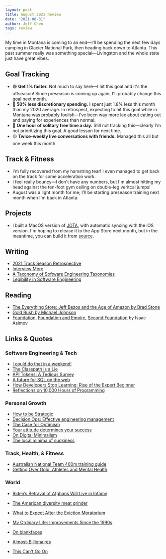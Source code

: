```yaml
---
layout: post
title: August 2021 Review
date: "2021-08-31"
author: Jeff Chen
tags: review
---
```


My time in Montana is coming to an end—I'll be spending the next few days camping in Glacier National Park, then heading back down to Atlanta. This past summer really was something special—Livingston and the whole state just have great vibes.

## Goal Tracking

- 🟢 **Get 1% faster.** Not much to say here—I hit this goal and it's the offseason! Since preseason is coming up again, I'll probably change this goal next month.
- 🔴 **50% less discretionary spending.** I spent just 1.8% less this month than my 2020 average. In retrospect, expecting to hit this goal while in Montana was probably foolish—I've been way more lax about eating out and paying for experiences than normal.
- 🔴 **One hour of solitary free time a day.** Still not tracking this—clearly I'm not prioritizing this goal. A good lesson for next time.
- 🟡 **Twice-weekly live conversations with friends.** Managed this all but one week this month.

<!-- excerpt -->

## Track & Fitness

- I'm fully recovered from my hamstring tear! I even managed to get back on the track for some acceleration work.
- I feel really bouncy—I don't have any numbers, but I'm almost hitting my head against the ten-foot gym ceiling on double-leg veritcal jumps!
- August was a light month for me; I'll be starting preseason training next month when I'm back in Atlanta.

## Projects

- I built a MacOS version of [JOTA](https://apps.apple.com/us/app/jota-easy-2fa/id1478072187), with automatic syncing with the iOS version. I'm hoping to release it to the App Store next month, but in the meantime, you can build it from [source](https://github.com/jchen1/jota).

## Writing

- [2021 Track Season Retrospective](https://jeffchen.dev/posts/2021-Track-Season-Retrospective/)
- [Interview More](https://jeffchen.dev/posts/Interview-More/)
- [A Taxonomy of Software Engineering Taxonomies](https://jeffchen.dev/posts/A-Taxonomy-of-Software-Engineering-Taxonomies/)
- [Legibility in Software Engineering](https://jeffchen.dev/posts/Legibility-in-Software-Engineering/)

## Reading

- [The Everything Store: Jeff Bezos and the Age of Amazon by Brad Stone](https://www.goodreads.com/book/show/54388921-the-everything-store)
- [Gold Rush by Michael Johnson](https://www.goodreads.com/book/show/21372834-gold-rush)
- [Foundation](https://www.goodreads.com/book/show/55713987-foundation), [Foundation and Empire](https://www.goodreads.com/book/show/29581.Foundation_and_Empire), [Second Foundation](https://www.goodreads.com/book/show/55714026-second-foundation) by Isaac Asimov

## Links & Quotes

### Software Engineering & Tech

- [I could do that in a weekend!](https://danluu.com/sounds-easy/)
- [The Classpath is a Lie](https://lambdaisland.com/blog/2021-08-25-classpath-is-a-lie)
- [API Tokens: A Tedious Survey](https://fly.io/blog/api-tokens-a-tedious-survey/)
- [A future for SQL on the web](https://jlongster.com/future-sql-web)
- [How Developers Stop Learning: Rise of the Expert Beginner](https://daedtech.com/how-developers-stop-learning-rise-of-the-expert-beginner/)
- [Reflections on 10,000 Hours of Programming](https://matt-rickard.com/reflections-on-10-000-hours-of-programming/)

### Personal Growth

- [How to be Strategic](https://medium.com/the-year-of-the-looking-glass/how-to-be-strategic-f6630a44f86b)
- [Decision Ops: Effective engineering management](https://decisionops.substack.com/p/decisionops)
- [The Case for Optimism](https://www.warpnews.org/premium-content/kevin-kelly-the-case-for-optimism/)
- [Your attitude determines your success ](https://muratbuffalo.blogspot.com/2021/03/your-attitude-determines-your-success.html?m=1)
- [On Digital Minimalism](https://www.calnewport.com/blog/2016/12/18/on-digital-minimalism/)
- [The local minima of suckiness](https://veekaybee.github.io/2021/08/05/local-minima-of-suckiness/)

### Track, Health, & Fitness

- [Australian National Team 400m training guide](https://static1.squarespace.com/static/5cb41affb7c92c986b36d794/t/5dce14706b9fad0ba80cd1b8/1573786764381/400m+Factsheet.pdf)
- [Getting Over Gold: Athletes and Mental Health](https://davidepstein.com/getting-over-gold-athletes-and-mental-health-2/)

### World

- [Biden’s Betrayal of Afghans Will Live in Infamy](https://www.theatlantic.com/ideas/archive/2021/08/bidens-betrayal-of-afghans-will-live-in-infamy/619764/)

- [The American diversity meat grinder](https://www.thepullrequest.com/p/the-american-diversity-meat-grinder)

- [What to Expect After the Eviction Moratorium](https://www.strongtowns.org/journal/2021/8/6/what-to-expect-after-the-eviction-moratorium)

- [My Ordinary Life: Improvements Since the 1990s](https://www.gwern.net/Improvements)

- [On blankfaces](https://www.scottaaronson.com/blog/?p=5675)

- [Almost-Billionaires](http://lackingambition.com/?p=1464)

- [This Can't Go On](https://www.cold-takes.com/this-cant-go-on/)

